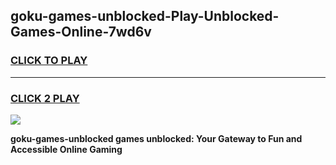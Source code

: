 
## goku-games-unblocked-Play-Unblocked-Games-Online-7wd6v
<h3>
<a href="https://premium76.site?title=goku-games-unblocked&ref=25A">CLICK TO PLAY</a></h3>
<hr>

<h3>
<a href="https://premium76.site?title=goku-games-unblocked&ref=25A">CLICK 2 PLAY</a>
  
</h3>

<a href="https://premium76.site?title=goku-games-unblocked&ref=25A"><img src="https://clearcache.store/games.png"></a>


**goku-games-unblocked games unblocked: Your Gateway to Fun and Accessible Online Gaming**

